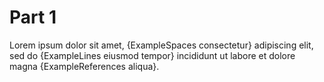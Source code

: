 
# Part 1

Lorem ipsum dolor sit amet, {ExampleSpaces consectetur} adipiscing elit, sed do {ExampleLines eiusmod tempor} incididunt ut labore et dolore magna {ExampleReferences aliqua}. 
